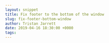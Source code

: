 ```yaml
---
layout: snippet
title: Fix footer to the bottom of the window
slug: fix-footer-bottom-window
author: Tristan Jarrett
date: 2019-04-16 18:30:00 +0000
tags: 
---
```

